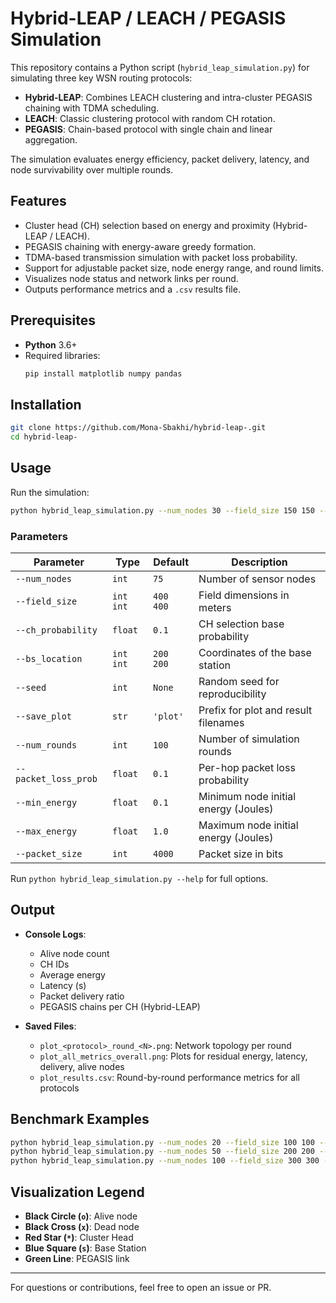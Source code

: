 # Hybrid-LEAP / LEACH / PEGASIS Simulation

This repository contains a Python script (`hybrid_leap_simulation.py`) for simulating three key WSN routing protocols:
- **Hybrid-LEAP**: Combines LEACH clustering and intra-cluster PEGASIS chaining with TDMA scheduling.
- **LEACH**: Classic clustering protocol with random CH rotation.
- **PEGASIS**: Chain-based protocol with single chain and linear aggregation.

The simulation evaluates energy efficiency, packet delivery, latency, and node survivability over multiple rounds.

## Features

- Cluster head (CH) selection based on energy and proximity (Hybrid-LEAP / LEACH).
- PEGASIS chaining with energy-aware greedy formation.
- TDMA-based transmission simulation with packet loss probability.
- Support for adjustable packet size, node energy range, and round limits.
- Visualizes node status and network links per round.
- Outputs performance metrics and a `.csv` results file.

## Prerequisites

- **Python** 3.6+
- Required libraries:
  ```bash
  pip install matplotlib numpy pandas
  ```

## Installation

```bash
git clone https://github.com/Mona-Sbakhi/hybrid-leap-.git
cd hybrid-leap-
```

## Usage

Run the simulation:

```bash
python hybrid_leap_simulation.py --num_nodes 30 --field_size 150 150 --ch_probability 0.3 --bs_location 120 120 --seed 42 --save_plot output1 --num_rounds 25 --packet_size 4000 --packet_loss_prob 0.1
```

### Parameters

| Parameter             | Type     | Default   | Description |
|----------------------|----------|-----------|-------------|
| `--num_nodes`        | `int`    | `75`      | Number of sensor nodes |
| `--field_size`       | `int int`| `400 400` | Field dimensions in meters |
| `--ch_probability`   | `float`  | `0.1`     | CH selection base probability |
| `--bs_location`      | `int int`| `200 200` | Coordinates of the base station |
| `--seed`             | `int`    | `None`    | Random seed for reproducibility |
| `--save_plot`        | `str`    | `'plot'`  | Prefix for plot and result filenames |
| `--num_rounds`       | `int`    | `100`     | Number of simulation rounds |
| `--packet_loss_prob` | `float`  | `0.1`     | Per-hop packet loss probability |
| `--min_energy`       | `float`  | `0.1`     | Minimum node initial energy (Joules) |
| `--max_energy`       | `float`  | `1.0`     | Maximum node initial energy (Joules) |
| `--packet_size`      | `int`    | `4000`    | Packet size in bits |

Run `python hybrid_leap_simulation.py --help` for full options.

## Output

- **Console Logs**:
  - Alive node count
  - CH IDs
  - Average energy
  - Latency (s)
  - Packet delivery ratio
  - PEGASIS chains per CH (Hybrid-LEAP)

- **Saved Files**:
  - `plot_<protocol>_round_<N>.png`: Network topology per round
  - `plot_all_metrics_overall.png`: Plots for residual energy, latency, delivery, alive nodes
  - `plot_results.csv`: Round-by-round performance metrics for all protocols

## Benchmark Examples

```bash
python hybrid_leap_simulation.py --num_nodes 20 --field_size 100 100 --ch_probability 0.2 --bs_location 100 100 --seed 1 --save_plot bench1 --num_rounds 20
python hybrid_leap_simulation.py --num_nodes 50 --field_size 200 200 --ch_probability 0.1 --bs_location 180 180 --seed 2 --save_plot bench2 --num_rounds 20
python hybrid_leap_simulation.py --num_nodes 100 --field_size 300 300 --ch_probability 0.15 --bs_location 250 250 --seed 3 --save_plot bench3 --num_rounds 20
```

## Visualization Legend

- **Black Circle (`o`)**: Alive node  
- **Black Cross (`x`)**: Dead node  
- **Red Star (`*`)**: Cluster Head  
- **Blue Square (`s`)**: Base Station  
- **Green Line**: PEGASIS link

---

For questions or contributions, feel free to open an issue or PR.
